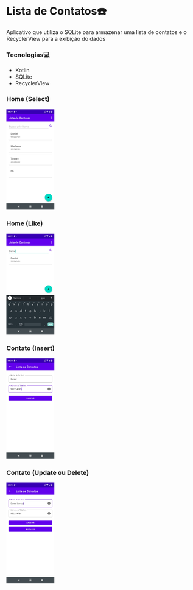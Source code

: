 # Lista de Contatos:phone:

Aplicativo que utiliza o SQLite para armazenar uma lista de contatos e o RecyclerView para a exibição do dados

### Tecnologias:computer:

- Kotlin
- SQLite
- RecyclerView

### Home (Select)
<img src="https://github.com/DanielSRibeiro/Lista-de-Contatos/blob/main/img/home.jpeg" width="25%" />
</br>

### Home (Like)
<img src="https://github.com/DanielSRibeiro/Lista-de-Contatos/blob/main/img/like.jpeg" width="25%" />
</br>

### Contato (Insert)
<img src="https://github.com/DanielSRibeiro/Lista-de-Contatos/blob/main/img/insert.jpeg" width="25%" />
</br>

### Contato (Update ou Delete)
<img src="https://github.com/DanielSRibeiro/Lista-de-Contatos/blob/main/img/update.jpeg" width="25%" />
</br>
